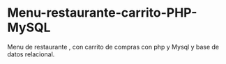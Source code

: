 # Menu-restaurante-carrito-PHP-MySQL
Menu de restaurante , con carrito de compras con php y Mysql y base de datos relacional.
